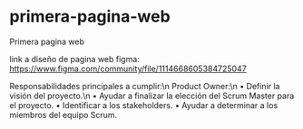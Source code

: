 # primera-pagina-web
 Primera pagina web


link a diseño de pagina web figma:
https://www.figma.com/community/file/1114668605384725047

Responsabilidades principales a cumplir:\n
Product Owner:\n
• Definir la visión del proyecto.\n
• Ayudar a finalizar la elección del Scrum Master para el proyecto.
• Identificar a los stakeholders.
• Ayudar a determinar a los miembros del equipo Scrum.
